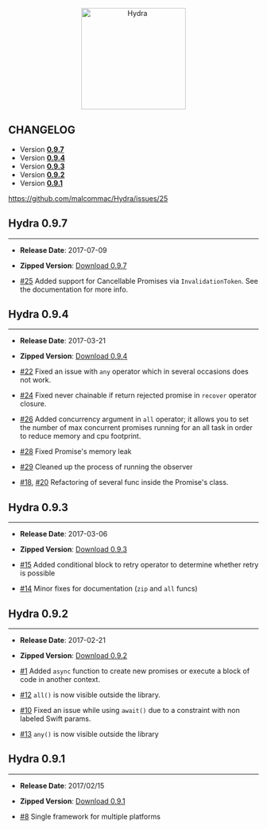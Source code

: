 <p align="center" >
  <img src="https://raw.githubusercontent.com/malcommac/Hydra/develop/hydra-logo.png" width=210px height=204px alt="Hydra" title="Hydra">
</p>

## CHANGELOG

* Version **[0.9.7](#097)**
* Version **[0.9.4](#094)**
* Version **[0.9.3](#093)**
* Version **[0.9.2](#092)**
* Version **[0.9.1](#091)**


https://github.com/malcommac/Hydra/issues/25

<a name="097" />

## Hydra 0.9.7
---
- **Release Date**: 2017-07-09
- **Zipped Version**: [Download 0.9.7](https://github.com/malcommac/Hydra/releases/tag/0.9.7)

- [#25](https://github.com/malcommac/Hydra/pull/25) Added support for Cancellable Promises via `InvalidationToken`. See the documentation for more info.

<a name="094" />

## Hydra 0.9.4
---
- **Release Date**: 2017-03-21
- **Zipped Version**: [Download 0.9.4](https://github.com/malcommac/Hydra/releases/tag/0.9.4)

- [#22](https://github.com/malcommac/Hydra/pull/22) Fixed an issue with `any` operator which in several occasions does not work.
- [#24](https://github.com/malcommac/Hydra/pull/24) Fixed never chainable if return rejected promise in `recover` operator closure.
- [#26](https://github.com/malcommac/Hydra/pull/26) Added concurrency argument in `all` operator; it allows you to set the number of max concurrent promises running for an all task in order to reduce memory and cpu footprint.
- [#28](https://github.com/malcommac/Hydra/pull/28) Fixed Promise's memory leak
- [#29](https://github.com/malcommac/Hydra/pull/29) Cleaned up the process of running the observer
- [#18](https://github.com/malcommac/Hydra/pull/18), [#20](https://github.com/malcommac/Hydra/pull/20) Refactoring of several func inside the Promise's class.


<a name="093" />

## Hydra 0.9.3
---
- **Release Date**: 2017-03-06
- **Zipped Version**: [Download 0.9.3](https://github.com/malcommac/Hydra/releases/tag/0.9.3)

- [#15](https://github.com/malcommac/Hydra/pull/15) Added conditional block to retry operator to determine whether retry is possible
- [#14](https://github.com/malcommac/Hydra/pull/14) Minor fixes for documentation (`zip` and `all` funcs)

<a name="092" />

## Hydra 0.9.2
---
- **Release Date**: 2017-02-21
- **Zipped Version**: [Download 0.9.2](https://github.com/malcommac/Hydra/releases/tag/0.9.2)

- [#1](https://github.com/malcommac/Hydra/pull/1) Added `async` function to create new promises or execute a block of code in another context.
- [#12](https://github.com/malcommac/Hydra/pull/12) `all()` is now visible outside the library.
- [#10](https://github.com/malcommac/Hydra/pull/10) Fixed an issue while using `await()` due to a constraint with non labeled Swift params.
- [#13](https://github.com/malcommac/Hydra/pull/13) `any()` is now visible outside the library

<a name="091" />

## Hydra 0.9.1
---
- **Release Date**: 2017/02/15
- **Zipped Version**: [Download 0.9.1](https://github.com/malcommac/Hydra/releases/tag/0.9.1)

- [#8](https://github.com/malcommac/Hydra/pull/8) Single framework for multiple platforms
